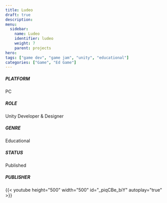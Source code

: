 ```yaml
---
title: Ludeo
draft: true
description: 
menu:
  sidebar:
    name: Ludeo
    identifier: ludeo
    weight: 7
    parent: projects
hero: 
tags: ["game dev", "game jam", "unity", "educational"]
categories: ["Game", "Ed Game"]
---
```



##### PLATFORM
PC

##### ROLE
Unity Developer & Designer

##### GENRE
Educational

##### STATUS
Published

##### PUBLISHER

{{< youtube height="500" width="500" id="_piqCBe_biY" autoplay="true" >}}